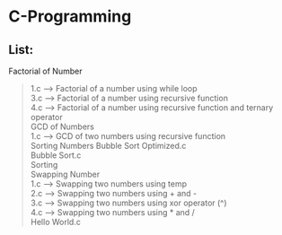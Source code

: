 # C-Programming

List:  
------------------------------------------------------------------------------
Factorial of Number   
> 1.c --> Factorial of a number using while loop  
> 3.c --> Factorial of a number using recursive function  
> 4.c --> Factorial of a number using recursive function and ternary operator  
GCD of Numbers  
> 1.c --> GCD of two numbers using recursive function  
Sorting Numbers
> Bubble Sort Optimized.c  
> Bubble Sort.c  
> Sorting  
Swapping Number  
> 1.c --> Swapping two numbers using temp  
> 2.c --> Swapping two numbers using + and -  
> 3.c --> Swapping two numbers using xor operator (^)  
> 4.c --> Swapping two numbers using * and /  
Hello World.c  

